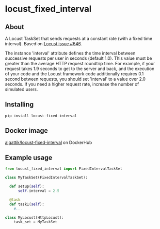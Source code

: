 # locust_fixed_interval

## About

A Locust TaskSet that sends requests at a constant rate (with a fixed time
interval). Based on [Locust issue
#646](https://github.com/locustio/locust/issues/646).
 
The instance 'interval' attribute defines the time interval between successive
requests per user in seconds (default 1.0). This value must be greater than
the average HTTP request roundtrip time.  For example, if your request takes
1.9 seconds to get to the server and back, and the execution of your code and
the Locust framework code additionally requires 0.1 second between requests,
you should set 'interval' to a value over 2.0 seconds. If you need a higher
request rate, increase the number of simulated users.

## Installing

```
pip install locust-fixed-interval
```

## Docker image

[algattik/locust-fixed-interval](https://hub.docker.com/r/algattik/locust-fixed-interval)
on DockerHub

## Example usage

```python
from locust_fixed_interval import FixedIntervalTaskSet

class MyTaskSet(FixedIntervalTaskSet):

  def setup(self):
      self.interval = 2.5 

  @task
  def task1(self):
    #...

class MyLocust(HttpLocust):
    task_set = MyTaskSet
```
